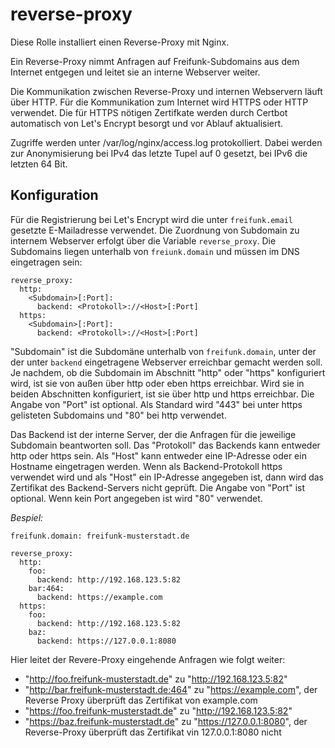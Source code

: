 # reverse-proxy

Diese Rolle installiert einen Reverse-Proxy mit Nginx.

Ein Reverse-Proxy nimmt Anfragen auf Freifunk-Subdomains aus dem Internet entgegen und leitet sie an interne Webserver weiter.

Die Kommunikation zwischen Reverse-Proxy und internen Webservern läuft über HTTP.
Für die Kommunikation zum Internet wird HTTPS oder HTTP verwendet. Die für HTTPS nötigen Zertifkate werden durch Certbot automatisch von Let's Encrypt besorgt und vor Ablauf aktualisiert.

Zugriffe werden unter /var/log/nginx/access.log protokolliert. Dabei werden zur Anonymisierung bei IPv4 das letzte Tupel auf 0 gesetzt, bei IPv6 die letzten 64 Bit.

## Konfiguration
Für die Registrierung bei Let's Encrypt wird die unter `freifunk.email` gesetzte E-Mailadresse verwendet.
Die Zuordnung von Subdomain zu internem Webserver erfolgt über die Variable `reverse_proxy`. Die Subdomains liegen unterhalb von `freiunk.domain` und müssen im DNS eingetragen sein:

```
reverse_proxy:
  http:
    <Subdomain>[:Port]:
      backend: <Protokoll>://<Host>[:Port]
  https:
    <Subdomain>[:Port]:
      backend: <Protokoll>://<Host>[:Port]
```

"Subdomain" ist die Subdomäne unterhalb von `freifunk.domain`, unter der der unter `backend` eingetragene Webserver erreichbar gemacht werden soll.
Je nachdem, ob die Subdomain im Abschnitt "http" oder "https" konfiguriert wird, ist sie von außen über http oder eben https erreichbar. Wird sie in beiden Abschnitten konfiguriert, ist sie über http und https erreichbar.
Die Angabe von "Port" ist optional. Als Standard wird "443" bei unter https gelisteten Subdomains und "80" bei http verwendet.

Das Backend ist der interne Server, der die Anfragen für die jeweilige Subdomain beantworten soll.
Das "Protokoll" das Backends kann entweder http oder https sein.
Als "Host" kann entweder eine IP-Adresse oder ein Hostname eingetragen werden.
Wenn als Backend-Protokoll https verwendet wird und als "Host" ein IP-Adresse angegeben ist, dann wird das Zertifikat des Backend-Servers nicht geprüft.
Die Angabe von "Port" ist optional. Wenn kein Port angegeben ist wird "80" verwendet.


*Bespiel:*
```
freifunk.domain: freifunk-musterstadt.de
```

```
reverse_proxy:
  http:
    foo:
      backend: http://192.168.123.5:82
    bar:464:
      backend: https://example.com
  https:
    foo:
      backend: http://192.168.123.5:82
    baz:
      backend: https://127.0.0.1:8080
```
Hier leitet der Revere-Proxy eingehende Anfragen wie folgt weiter:
- "http://foo.freifunk-musterstadt.de" zu "http://192.168.123.5:82"
- "http://bar.freifunk-musterstadt.de:464" zu "https://example.com", der Reverse Proxy überprüft das Zertifikat von example.com
- "https://foo.freifunk-musterstadt.de" zu "http://192.168.123.5:82"
- "https://baz.freifunk-musterstadt.de" zu "https://127.0.0.1:8080", der Reverse-Proxy überprüft das Zertifikat vin 127.0.0.1:8080 nicht
